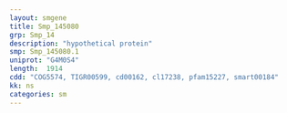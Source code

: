 ```yaml
---
layout: smgene
title: Smp_145080
grp: Smp_14
description: "hypothetical protein"
smp: Smp_145080.1
uniprot: "G4M0S4"
length:  1914
cdd: "COG5574, TIGR00599, cd00162, cl17238, pfam15227, smart00184"
kk: ns
categories: sm
---
```

